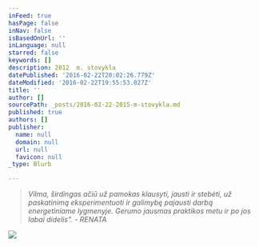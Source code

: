```yaml
---
inFeed: true
hasPage: false
inNav: false
isBasedOnUrl: ''
inLanguage: null
starred: false
keywords: []
description: 2012  m. stovykla
datePublished: '2016-02-22T20:02:26.779Z'
dateModified: '2016-02-22T19:55:53.027Z'
title: ''
author: []
sourcePath: _posts/2016-02-22-2015-m-stovykla.md
published: true
authors: []
publisher:
  name: null
  domain: null
  url: null
  favicon: null
_type: Blurb

---
```

> _Vilma, širdingas ačiū už pamokas klausyti, jausti ir stebėti, už paskatinimą eksperimentuoti ir galimybę pajausti darbą energetiniame lygmenyje. Gerumo jausmas praktikos metu ir po jos labai didelis". - RENATA_

![](https://s3-us-west-2.amazonaws.com/the-grid-img/p/70e85fb1bb19166bda6c404bb15d0994ad1acc7d.jpg)